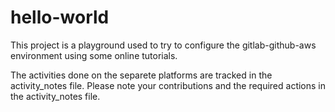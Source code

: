 # hello-world

This project is a playground used to try to configure the gitlab-github-aws environment using some online tutorials.

The activities done on the separete platforms are tracked in the activity_notes file.
Please note your contributions and the required actions in the activity_notes file.
